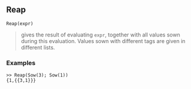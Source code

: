 ## Reap

```
Reap(expr)
```

> gives the result of evaluating `expr`, together with all values sown during this evaluation. Values sown with different tags are given in different lists.

### Examples  
```
>> Reap(Sow(3); Sow(1))
{1,{{3,1}}}
```

